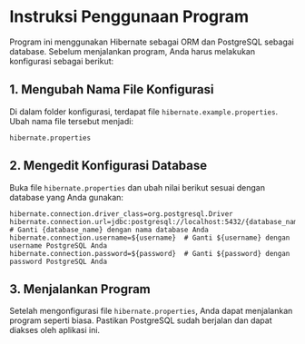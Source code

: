 # Instruksi Penggunaan Program

Program ini menggunakan Hibernate sebagai ORM dan PostgreSQL sebagai database.
Sebelum menjalankan program, Anda harus melakukan konfigurasi sebagai berikut:

## 1. Mengubah Nama File Konfigurasi
Di dalam folder konfigurasi, terdapat file `hibernate.example.properties`. Ubah nama file tersebut menjadi:

```
hibernate.properties
```

## 2. Mengedit Konfigurasi Database
Buka file `hibernate.properties` dan ubah nilai berikut sesuai dengan database yang Anda gunakan:

```
hibernate.connection.driver_class=org.postgresql.Driver
hibernate.connection.url=jdbc:postgresql://localhost:5432/{database_name}  # Ganti {database_name} dengan nama database Anda
hibernate.connection.username=${username}  # Ganti ${username} dengan username PostgreSQL Anda
hibernate.connection.password=${password}  # Ganti ${password} dengan password PostgreSQL Anda
```

## 3. Menjalankan Program
Setelah mengonfigurasi file `hibernate.properties`, Anda dapat menjalankan program seperti biasa.
Pastikan PostgreSQL sudah berjalan dan dapat diakses oleh aplikasi ini.

